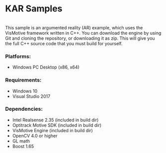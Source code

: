 # KAR Samples

<br/>
This sample is an argumented reality (AR) example, which uses the VisMotive framework written in C++. 
You can download the engine by using Git and cloning the repository, or downloading it as zip. This will give you the full C++ source code that you must build for yourself. 

### Platforms:
- Windows PC Desktop (x86, x64)

### Requirements:

- Windows 10
- Visual Studio 2017

### Dependencies:

- Intel Realsense 2.35 (included in build dir)
- Optitrack Motive SDK (included in build dir)
- VisMotive Engine (included in build dir)
- OpenCV 4.0 or higher
- GL math
- Boost 1.65
